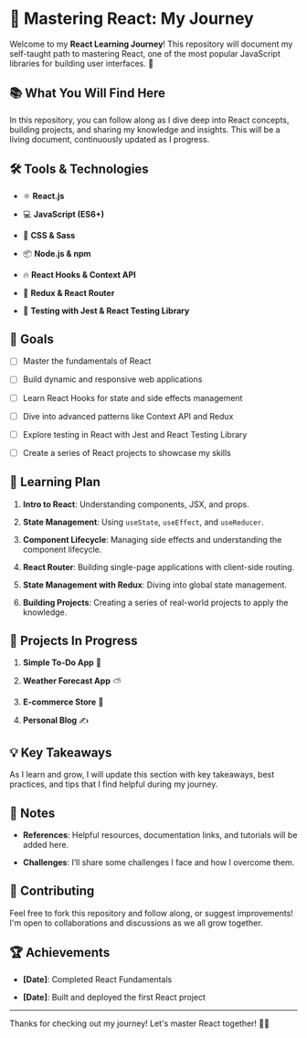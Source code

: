 # 🚀 Mastering React: My Journey

Welcome to my **React Learning Journey**! This repository will document my self-taught path to mastering React, one of the most popular JavaScript libraries for building user interfaces. 🌟

## 📚 What You Will Find Here

In this repository, you can follow along as I dive deep into React concepts, building projects, and sharing my knowledge and insights. This will be a living document, continuously updated as I progress.

## 🛠️ Tools & Technologies

- ⚛️ **React.js**

- 💻 **JavaScript (ES6+)**

- 🎨 **CSS & Sass**

- 📦 **Node.js & npm**

- 🔥 **React Hooks & Context API**

- 🚀 **Redux & React Router**

- 🧪 **Testing with Jest & React Testing Library**

## 🎯 Goals

- [ ] Master the fundamentals of React

- [ ] Build dynamic and responsive web applications

- [ ] Learn React Hooks for state and side effects management

- [ ] Dive into advanced patterns like Context API and Redux

- [ ] Explore testing in React with Jest and React Testing Library

- [ ] Create a series of React projects to showcase my skills

## 🌱 Learning Plan

1. **Intro to React**: Understanding components, JSX, and props.

2. **State Management**: Using `useState`, `useEffect`, and `useReducer`.

3. **Component Lifecycle**: Managing side effects and understanding the component lifecycle.

4. **React Router**: Building single-page applications with client-side routing.

5. **State Management with Redux**: Diving into global state management.

6. **Building Projects**: Creating a series of real-world projects to apply the knowledge.

## 🚧 Projects In Progress

1. **Simple To-Do App** 📝

2. **Weather Forecast App** ⛅

3. **E-commerce Store** 🛒

4. **Personal Blog** ✍️

## 💡 Key Takeaways

As I learn and grow, I will update this section with key takeaways, best practices, and tips that I find helpful during my journey.

## 📝 Notes

- **References**: Helpful resources, documentation links, and tutorials will be added here.

- **Challenges**: I’ll share some challenges I face and how I overcome them.

## 🤝 Contributing

Feel free to fork this repository and follow along, or suggest improvements! I'm open to collaborations and discussions as we all grow together.

## 🏆 Achievements

- **[Date]**: Completed React Fundamentals

- **[Date]**: Built and deployed the first React project

---

Thanks for checking out my journey! Let's master React together! 💪🚀
